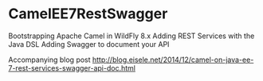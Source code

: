 CamelEE7RestSwagger
========

Bootstrapping Apache Camel in WildFly 8.x
Adding REST Services with the Java DSL
Adding Swagger to document your API


Accompanying blog post http://blog.eisele.net/2014/12/camel-on-java-ee-7-rest-services-swagger-api-doc.html

